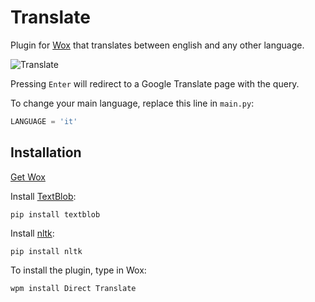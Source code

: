 # 

# Translate
Plugin for [Wox](http://www.getwox.com/) that translates between english and any other language.

![Translate](https://i.ibb.co/fFjKB2F/Plugin-In-Use.png)

Pressing ```Enter``` will redirect to a Google Translate page with the query.

To change your main language, replace this line in ```main.py```:
``` python
LANGUAGE = 'it'
```

## Installation
[Get Wox](http://www.getwox.com/)

Install [TextBlob](https://textblob.readthedocs.io/en/dev/contributing.html):
```
pip install textblob
```
Install [nltk](https://www.nltk.org/install.html):
```
pip install nltk
```
To install the plugin, type in Wox:
```
wpm install Direct Translate
```
